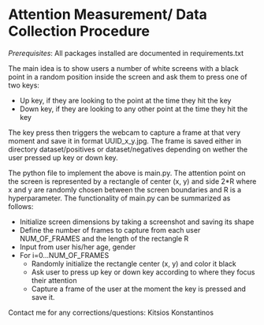 # Attention Measurement/ Data Collection Procedure

*Prerequisites*: All packages installed are documented in requirements.txt

The main idea is to show users a number of white screens with a black point in a random position inside the screen and ask them to press one of two keys:
* Up key, if they are looking to the point at the time they hit the key
* Down key, if they are looking to any other point at the time they hit the key

The key press then triggers the webcam to capture a frame at that very moment and save it in format
UUID_x_y.jpg. The frame is saved either in directory dataset/positives or dataset/negatives depending on wether the user pressed up key or down key.

The python file to implement the above is main.py. The attention point on the screen is represented by a rectangle of center (x, y) and side 2*R where x and y are randomly chosen between the screen boundaries and R is a hyperparameter. The functionality of main.py can be summarized as follows:
* Initialize screen dimensions by taking a screenshot and saving its shape
* Define the number of frames to capture from each user NUM_OF_FRAMES and the length of the rectangle R
* Input from user his/her age, gender
* For i=0...NUM_OF_FRAMES
  * Randomly initialize the rectangle center (x, y) and color it black
  * Ask user to press up key or down key according to where they focus their attention
  * Capture a frame of the user at the moment the key is pressed and save it. 




Contact me for any corrections/questions: Kitsios Konstantinos